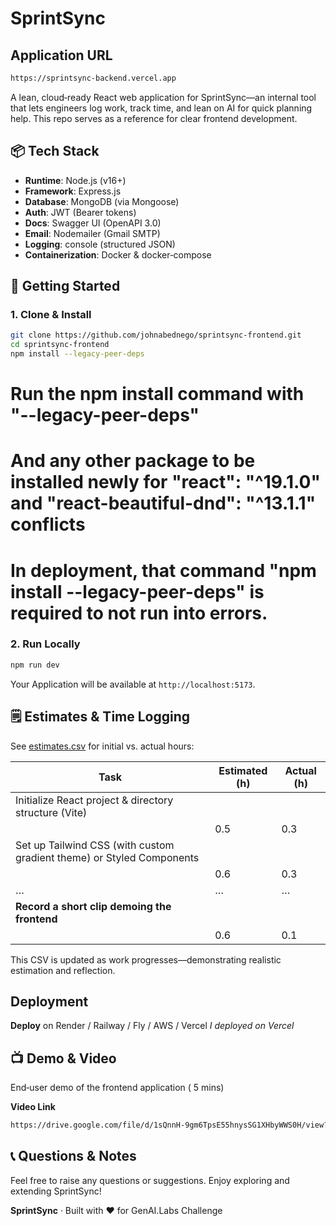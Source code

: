 # SprintSync


## Application URL
```bash
https://sprintsync-backend.vercel.app
```

A lean, cloud‑ready React web application for SprintSync—an internal tool that lets engineers log work, track time, and lean on AI for quick planning help. This repo serves as a reference for clear frontend development.

## 📦 Tech Stack

- **Runtime**: Node.js (v16+)
- **Framework**: Express.js  
- **Database**: MongoDB (via Mongoose)  
- **Auth**: JWT (Bearer tokens)  
- **Docs**: Swagger UI (OpenAPI 3.0)  
- **Email**: Nodemailer (Gmail SMTP)  
- **Logging**: console (structured JSON)  
- **Containerization**: Docker & docker‑compose  

## 🚀 Getting Started

### 1. Clone & Install

```bash
git clone https://github.com/johnabednego/sprintsync-frontend.git
cd sprintsync-frontend
npm install --legacy-peer-deps
```
# Run the npm install command with "--legacy-peer-deps"
# And any other package to be installed newly for  "react": "^19.1.0" and "react-beautiful-dnd": "^13.1.1" conflicts
# In deployment, that command "npm install --legacy-peer-deps" is required to not run into errors.


### 2. Run Locally

```bash
npm run dev
```

Your Application will be available at `http://localhost:5173`.


## 🗒️ Estimates & Time Logging

See [estimates.csv](./estimates.csv) for initial vs. actual hours:

| Task                           | Estimated (h) | Actual (h) |
| ------------------------------ | ------------- | ---------- |
| Initialize React project & directory structure (Vite)
                                 | 0.5           | 0.3        |
| Set up Tailwind CSS (with custom gradient theme) or Styled Components
                                 | 0.6           | 0.3        |
| …                              | …             | …          |
| **Record a short clip demoing the frontend**             
                                 | 0.6           | 0.1        |

This CSV is updated as work progresses—demonstrating realistic estimation and reflection.

## Deployment
**Deploy** on Render / Railway / Fly / AWS / Vercel
   *I deployed on Vercel* 

## 📺 Demo & Video

End‑user demo of the frontend application ( 5 mins)

**Video Link**
```bash
https://drive.google.com/file/d/1sQnnH-9gm6TpsE55hnysSG1XHbyWWS0H/view?usp=sharing
```

## 📞 Questions & Notes

Feel free to raise any questions or suggestions. Enjoy exploring and extending SprintSync!


**SprintSync** · Built with ❤️ for GenAI.Labs Challenge